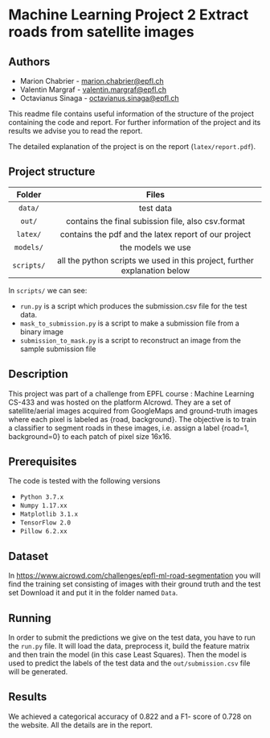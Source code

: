 # Machine Learning Project 2 Extract roads from satellite images

## **Authors**
  * Marion Chabrier - marion.chabrier@epfl.ch
  * Valentin Margraf - valentin.margraf@epfl.ch
  * Octavianus Sinaga - octavianus.sinaga@epfl.ch

This readme file contains useful information of the structure of the project containing the code and report. For further information of the project and its results we advise you to read the report.

The detailed explanation of the project is on the report (`latex/report.pdf`).

  

## **Project structure**



| Folder  | Files |
|:--:|:--:|
| `data/`  | test data |
| `out/`  | contains the final subission file, also csv.format |
| `latex/` | contains the pdf and the latex report of our project |
| `models/`  | the models we use |
| `scripts/`  | all the python scripts we used in this project, further explanation below |

In `scripts/` we can see:

+ `run.py` is a script which produces the submission.csv file for the test data.
+ `mask_to_submission.py` is a script to make a submission file from a binary image
+ `submission_to_mask.py` is a script to reconstruct an image from the sample submission file

  

## **Description**

This project was part of a challenge from EPFL course : Machine Learning CS-433 and was hosted on the platform AIcrowd.
They are a set of satellite/aerial images acquired from GoogleMaps and ground-truth images where each pixel is labeled as {road, background}. The objective is to train a classifier to segment roads in these images, i.e. assign a label {road=1, background=0} to each patch of pixel size 16x16.

## **Prerequisites**
The code is tested with the following versions 
- `Python 3.7.x`
- `Numpy 1.17.xx`
- `Matplotlib 3.1.x`
- `TensorFlow 2.0`
- `Pillow 6.2.xx`


## **Dataset**
In https://www.aicrowd.com/challenges/epfl-ml-road-segmentation you will find the training set consisting of images with their ground truth and the test set 
Download it and put it in the folder named `Data`.


## **Running**
In order to submit the predictions we give on the test data, you have to run the `run.py` file. It will load the data, preprocess it, build the feature matrix and then train the model (in this case Least Squares). Then the model is used to predict the labels of the test data and the `out/submission.csv` file will be generated.

  


## **Results**

We achieved a categorical accuracy of 0.822 and a F1- score of  0.728 on the website. All the details are in the report.
